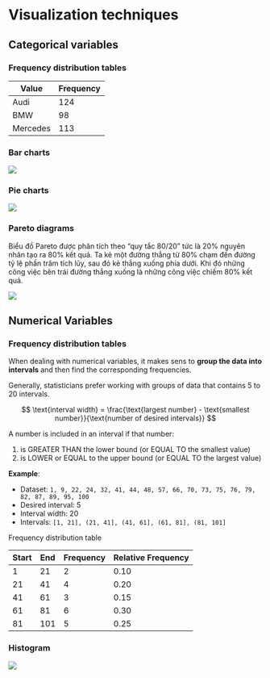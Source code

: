 # Visualization techniques

## Categorical variables

### Frequency distribution tables

| Value | Frequency |
|---|---|
| Audi | 124 |
| BMW | 98 |
| Mercedes | 113 |

### Bar charts

![](https://www.mathsisfun.com/data/images/bar-chart-movies.svg)

### Pie charts

![](https://www.mathsisfun.com/data/images/pie-chart-movies.svg)

### Pareto diagrams

Biểu đồ Pareto được phân tích theo “quy tắc 80/20” tức là 20% nguyên nhân tạo ra 80% kết quả. Ta kẻ một đường thẳng từ 80% chạm đến đường tỷ lệ phần trăm tích lũy, sau đó kẻ thẳng xuống phía dưới. Khi đó những công việc bên trái đường thẳng xuống là những công việc chiếm 80% kết quả.

![](https://cdn.tgdd.vn/hoi-dap/1390412/video-bieu-do-pareto-la-gi-cach-ve-va-phan-tich-tren-excel%20(9).jpg)


## Numerical Variables

### Frequency distribution tables

When dealing with numerical variables, it makes sens to **group the data into intervals** and then find the corresponding frequencies.

Generally, statisticians prefer working with groups of data that contains 5 to 20 intervals.

$$
\text{interval width} = \frac{\text{largest number} - \text{smallest number}}{\text{number of desired intervals}}
$$

A number is included in an interval if that number:

1. is GREATER THAN the lower bound (or EQUAL TO the smallest value)
2. is LOWER or EQUAL to the upper bound (or EQUAL TO the largest value)


**Example**:

- Dataset: `1, 9, 22, 24, 32, 41, 44, 48, 57, 66, 70, 73, 75, 76, 79, 82, 87, 89, 95, 100`
- Desired interval: 5
- Interval width: 20
- Intervals: `[1, 21], (21, 41], (41, 61], (61, 81], (81, 101]`

Frequency distribution table

| Start | End | Frequency | Relative Frequency |
|-------|-----|-----------|--------------------|
| 1     | 21  | 2         | 0.10               |
| 21    | 41  | 4         | 0.20               |
| 41    | 61  | 3         | 0.15               |
| 61    | 81  | 6         | 0.30               |
| 81    | 101 | 5         | 0.25               |

### Histogram

![](https://www.mathsisfun.com/data/images/histogram-heights.svg)
